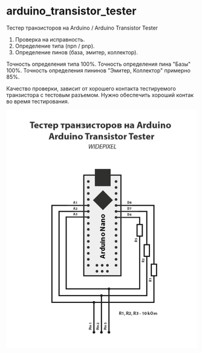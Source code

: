 # arduino_transistor_tester
Тестер транзисторов на Arduino / Arduino Transistor Tester

1. Проверка на исправность.
2. Определение типа (npn / pnp).
3. Определение пинов (база, эмитер, коллектор).

Точность определения типа 100%.
Точность определения пина "Базы" 100%.
Точность определения пининов "Эмитер, Коллектор" примерно 85%.

Качество проверки, зависит от хорошего контакта тестируемого транзистора с тестовым разъемом. Нужно обеспечить хороший контак во время тестирования.

<img src="https://github.com/widepixel/arduino_transistor_tester/blob/master/arduino_transistor_tester.png"/>

